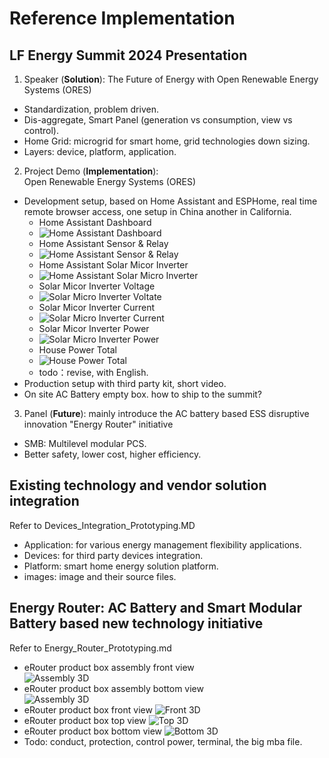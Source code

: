 # Reference Implementation

## LF Energy Summit 2024 Presentation
1. Speaker (**Solution**): The Future of Energy with Open Renewable Energy Systems (ORES)
- Standardization, problem driven.
- Dis-aggregate, Smart Panel (generation vs consumption, view vs control).
- Home Grid: microgrid for smart home, grid technologies down sizing. 
- Layers: device, platform, application.

2. Project Demo (**Implementation**): Open Renewable Energy Systems (ORES) 
- Development setup, based on Home Assistant and ESPHome, real time remote browser access, one setup in China another in California.
  - Home Assistant Dashboard
  - ![Home Assistant Dashboard](./Devices/images/ha_dashboard.png)
  - Home Assistant Sensor & Relay
  - ![Home Assistant Sensor & Relay](./Devices/images/ha_sensor_relay.png)
  - Home Assistant Solar Micor Inverter
  - ![Home Assistant Solar Micro Inverter](./Devices/images/ha_solar_micro_inverter.png)
  - Solar Micor Inverter Voltage
  - ![Solar Micro Inverter Voltate](./Devices/images/micro_inverter_voltage.png)
  - Solar Micor Inverter Current
  - ![Solar Micro Inverter Current](./Devices/images/micro_inverter_current.png)
  - Solar Micor Inverter Power
  - ![Solar Micro Inverter Power](./Devices/images/micro_inverter_power.png)
  - House Power Total
  - ![House Power Total](./Devices/images/house_power_total.png)
  - todo：revise, with English.
- Production setup with third party kit, short video.
- On site AC Battery empty box. how to ship to the summit?

3. Panel (**Future**): mainly introduce the AC battery based ESS disruptive innovation "Energy Router" initiative
- SMB: Multilevel modular PCS.
- Better safety, lower cost, higher efficiency.

## Existing technology and vendor solution integration
Refer to Devices_Integration_Prototyping.MD
- Application: for various energy management flexibility applications.
- Devices: for third party devices integration.
- Platform: smart home energy solution platform. 
- images: image and their source files.

## Energy Router: AC Battery and Smart Modular Battery based new technology initiative
Refer to Energy_Router_Prototyping.md
- eRouter product box assembly front view  
![Assembly 3D](./Energy_Router/AC_Battery/images/eRouter_assembly_front.png)
- eRouter product box assembly bottom view  
![Assembly 3D](./Energy_Router/AC_Battery/images/eRouter_assembly_bottom.png)
- eRouter product box front view
![Front 3D](./Energy_Router/AC_Battery/images/eRouter_front.png)
- eRouter product box top view
![Top 3D](./Energy_Router/AC_Battery/images/eRouter_top.png)
- eRouter product box bottom view
![Bottom 3D](./Energy_Router/AC_Battery/images/eRouter_bottom.png)
- Todo: conduct, protection, control power, terminal, the big mba file.
